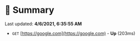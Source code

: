 # 📖 Summary
Last updated: **4/6/2021, 6:35:55 AM**

- `GET` [https://google.com](https://google.com) - **Up** (203ms)
